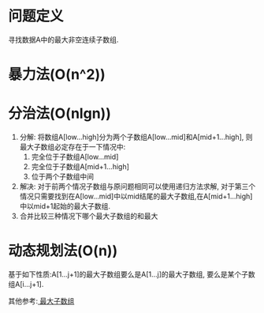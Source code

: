# 问题定义

寻找数据A中的最大非空连续子数组.

# 暴力法(O(n^2))



# 分治法(O(nlgn))

1. 分解: 将数组A[low...high]分为两个子数组A[low...mid]和A[mid+1...high], 则最大子数组必定存在于一下情况中:
   1. 完全位于子数组A[low...mid]
   2. 完全位于子数组A[mid+1...high]
   3. 位于两个子数组中间
2. 解决: 对于前两个情况子数组与原问题相同可以使用递归方法求解, 对于第三个情况只需要找到在A[low...mid]中以mid结尾的最大子数组,在A[mid+1...high]中以mid+1起始的最大子数组.
3. 合并比较三种情况下哪个最大子数组的和最大

# 动态规划法(O(n))

基于如下性质:A[1...j+1]的最大子数组要么是A[1...j]的最大子数组, 要么是某个子数组A[i...j+1].

其他参考:[ 最大子数组 ](https://blog.csdn.net/tianyuhang123/article/details/72478046)